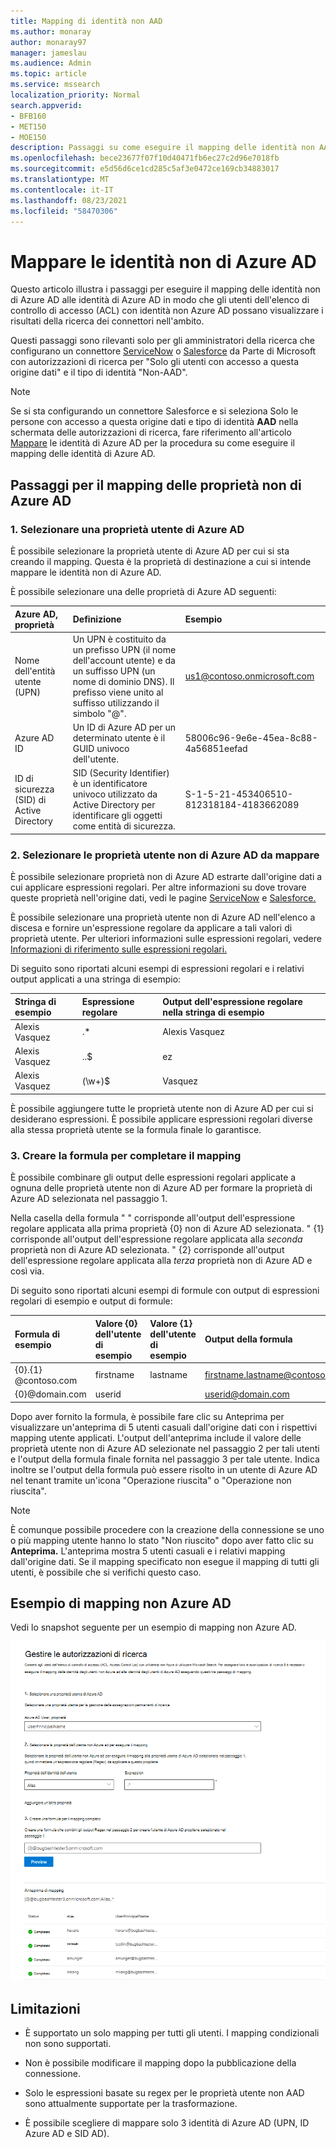 ```yaml
---
title: Mapping di identità non AAD
ms.author: monaray
author: monaray97
manager: jameslau
ms.audience: Admin
ms.topic: article
ms.service: mssearch
localization_priority: Normal
search.appverid:
- BFB160
- MET150
- MOE150
description: Passaggi su come eseguire il mapping delle identità non AAD
ms.openlocfilehash: bece23677f07f10d40471fb6ec27c2d96e7018fb
ms.sourcegitcommit: e5d56d6ce1cd285c5af3e0472ce169cb34883017
ms.translationtype: MT
ms.contentlocale: it-IT
ms.lasthandoff: 08/23/2021
ms.locfileid: "58470306"
---
```

# <a name="map-your-non-azure-ad-identities"></a>Mappare le identità non di Azure AD  

Questo articolo illustra i passaggi per eseguire il mapping delle identità non di Azure AD alle identità di Azure AD in modo che gli utenti dell'elenco di controllo di accesso (ACL) con identità non Azure AD possano visualizzare i risultati della ricerca dei connettori nell'ambito.

Questi passaggi sono rilevanti solo per gli amministratori della ricerca che configurano un connettore [ServiceNow](servicenow-connector.md) o [Salesforce](salesforce-connector.md) da Parte di Microsoft con autorizzazioni di ricerca per "Solo gli utenti con accesso a questa origine dati" e il tipo di identità "Non-AAD".

>[!NOTE]
>Se si sta configurando un  connettore Salesforce e si seleziona Solo le persone con accesso a questa origine dati e tipo di identità **AAD** nella schermata delle autorizzazioni di ricerca, fare riferimento all'articolo [Mappare](map-aad.md) le identità di Azure AD per la procedura su come eseguire il mapping delle identità di Azure AD.  

## <a name="steps-for-mapping-your-non-azure-ad-properties"></a>Passaggi per il mapping delle proprietà non di Azure AD

### <a name="1-select-an-azure-ad-user-property"></a>1. Selezionare una proprietà utente di Azure AD  

È possibile selezionare la proprietà utente di Azure AD per cui si sta creando il mapping. Questa è la proprietà di destinazione a cui si intende mappare le identità non di Azure AD.  

È possibile selezionare una delle proprietà di Azure AD seguenti:

| Azure AD, proprietà    | Definizione           | Esempio         |
| :------------------- | :------------------- |:--------------- |
| Nome dell'entità utente (UPN)  | Un UPN è costituito da un prefisso UPN (il nome dell'account utente) e da un suffisso UPN (un nome di dominio DNS). Il prefisso viene unito al suffisso utilizzando il simbolo "@". | us1@contoso.onmicrosoft.com |
| Azure AD ID                 | Un ID di Azure AD per un determinato utente è il GUID univoco dell'utente.                 | 58006c96-9e6e-45ea-8c88-4a56851eefad            |
| ID di sicurezza (SID) di Active Directory                  | SID (Security Identifier) è un identificatore univoco utilizzato da Active Directory per identificare gli oggetti come entità di sicurezza.                  | S-1-5-21-453406510-812318184-4183662089             |

### <a name="2-select-non-azure-ad-user-properties-to-map"></a>2. Selezionare le proprietà utente non di Azure AD da mappare

È possibile selezionare proprietà non di Azure AD estrarte dall'origine dati a cui applicare espressioni regolari. Per altre informazioni su dove trovare queste proprietà nell'origine dati, vedi le pagine [ServiceNow](servicenow-connector.md) e [Salesforce.](salesforce-connector.md)  

È possibile selezionare una proprietà utente non di Azure AD nell'elenco a discesa e fornire un'espressione regolare da applicare a tali valori di proprietà utente. Per ulteriori informazioni sulle espressioni regolari, vedere [Informazioni di riferimento sulle espressioni regolari.]( https://docs.microsoft.com/dotnet/standard/base-types/regular-expression-language-quick-reference)  

Di seguito sono riportati alcuni esempi di espressioni regolari e i relativi output applicati a una stringa di esempio: 

| Stringa di esempio                  | Espressione regolare                 | Output dell'espressione regolare nella stringa di esempio           |
| :------------------- | :------------------- |:---------------|
| Alexis Vasquez  | .* | Alexis Vasquez |
| Alexis Vasquez                 | ..$                 | ez            |
| Alexis Vasquez                  | (\w+)$                  | Vasquez             |

È possibile aggiungere tutte le proprietà utente non di Azure AD per cui si desiderano espressioni. È possibile applicare espressioni regolari diverse alla stessa proprietà utente se la formula finale lo garantisce.  

### <a name="3-create-formula-to-complete-mapping"></a>3. Creare la formula per completare il mapping

È possibile combinare gli output delle espressioni regolari applicate a ognuna delle proprietà utente non di Azure AD per formare la proprietà di Azure AD selezionata nel passaggio 1.

Nella casella della formula " " corrisponde all'output dell'espressione regolare applicata alla prima proprietà {0} non di Azure AD selezionata.  " {1} corrisponde all'output dell'espressione regolare applicata alla *seconda* proprietà non di Azure AD selezionata. " {2} corrisponde all'output dell'espressione regolare applicata alla *terza* proprietà non di Azure AD e così via.  

Di seguito sono riportati alcuni esempi di formule con output di espressioni regolari di esempio e output di formule: 

| Formula di esempio                  | Valore {0} dell'utente di esempio                 | Valore {1} dell'utente di esempio           | Output della formula                  |
| :------------------- | :------------------- |:---------------|:---------------|
| {0}.{1} @contoso.com  | firstname | lastname |firstname.lastname@contoso.com
| {0}@domain.com                 | userid                 |             |userid@domain.com

Dopo aver fornito la formula,  è possibile fare clic su Anteprima per visualizzare un'anteprima di 5 utenti casuali dall'origine dati con i rispettivi mapping utente applicati. L'output dell'anteprima include il valore delle proprietà utente non di Azure AD selezionate nel passaggio 2 per tali utenti e l'output della formula finale fornita nel passaggio 3 per tale utente. Indica inoltre se l'output della formula può essere risolto in un utente di Azure AD nel tenant tramite un'icona "Operazione riuscita" o "Operazione non riuscita".  

>[!NOTE]
>È comunque possibile procedere con la creazione della connessione se uno o più mapping utente hanno lo stato "Non riuscito" dopo aver fatto clic su **Anteprima.** L'anteprima mostra 5 utenti casuali e i relativi mapping dall'origine dati. Se il mapping specificato non esegue il mapping di tutti gli utenti, è possibile che si verifichi questo caso.

## <a name="sample-non-azure-ad-mapping"></a>Esempio di mapping non Azure AD

Vedi lo snapshot seguente per un esempio di mapping non Azure AD.

![Snapshot di esempio di come compilare la pagina di mapping non di Azure AD.](media/non-aad-mapping.png)

## <a name="limitations"></a>Limitazioni  

- È supportato un solo mapping per tutti gli utenti. I mapping condizionali non sono supportati.  

- Non è possibile modificare il mapping dopo la pubblicazione della connessione.  

- Solo le espressioni basate su regex per le proprietà utente non AAD sono attualmente supportate per la trasformazione.

- È possibile scegliere di mappare solo 3 identità di Azure AD (UPN, ID Azure AD e SID AD).